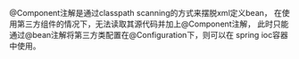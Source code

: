 @Component注解是通过classpath scanning的方式来摆脱xml定义bean，
在使用第三方组件的情况下，无法读取其源代码并加上@Component注解，
此时只能通过@bean注解将第三方类配置在@Configuration下，则可以在
spring ioc容器中使用。